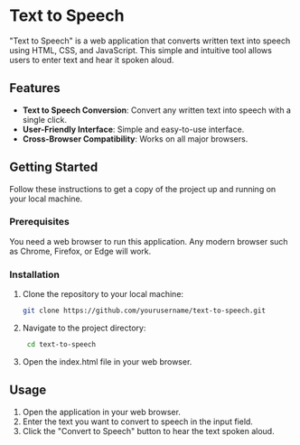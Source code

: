 # Text to Speech

"Text to Speech" is a web application that converts written text into speech using HTML, CSS, and JavaScript. This simple and intuitive tool allows users to enter text and hear it spoken aloud.

## Features

- **Text to Speech Conversion**: Convert any written text into speech with a single click.
- **User-Friendly Interface**: Simple and easy-to-use interface.
- **Cross-Browser Compatibility**: Works on all major browsers.

## Getting Started

Follow these instructions to get a copy of the project up and running on your local machine.

### Prerequisites

You need a web browser to run this application. Any modern browser such as Chrome, Firefox, or Edge will work.

### Installation

1. Clone the repository to your local machine:
   ```sh
   git clone https://github.com/yourusername/text-to-speech.git

2. Navigate to the project directory:
   ```sh
    cd text-to-speech

3. Open the index.html file in your web browser.

## Usage

1. Open the application in your web browser.
2. Enter the text you want to convert to speech in the input field.
3. Click the "Convert to Speech" button to hear the text spoken aloud.

 
